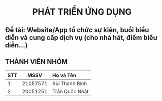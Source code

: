 <h1 align="center"><b>PHÁT TRIỂN ỨNG DỤNG</b></h>

## Đề tài: Website/App tổ chức sự kiện, buổi biểu diễn và cung cấp dịch vụ (cho nhà hát, điểm biểu diễn...)

## THÀNH VIÊN NHÓM
|STT| MSSV      | Họ và Tên               |                                      
|---|:---------:| :-----------------------|
| 1 | 21057571  | Bùi Thanh Bình          |
| 2 | 20051251  | Trần Quốc Nhật          |
